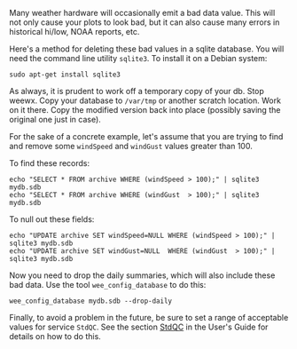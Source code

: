 Many weather hardware will occasionally emit a bad data value. This will not only cause your plots to look bad, but it can also cause many errors in historical hi/low, NOAA reports, etc.

Here's a method for deleting these bad values in a sqlite database. You will need the command line utility `sqlite3`. To install it on a Debian system:

    sudo apt-get install sqlite3

As always, it is prudent to work off a temporary copy of your db.  Stop weewx.  Copy your database to `/var/tmp` or another scratch location.  Work on it there.  Copy the modified version back into place (possibly saving the original one just in case).

For the sake of a concrete example, let's assume that you are trying to find and remove some `windSpeed` and `windGust` values greater than 100.

To find these records:
~~~~~
echo "SELECT * FROM archive WHERE (windSpeed > 100);" | sqlite3 mydb.sdb
echo "SELECT * FROM archive WHERE (windGust  > 100);" | sqlite3 mydb.sdb
~~~~~

To null out these fields:
~~~~~
echo "UPDATE archive SET windSpeed=NULL WHERE (windSpeed > 100);" | sqlite3 mydb.sdb
echo "UPDATE archive SET windGust=NULL  WHERE (windGust  > 100);" | sqlite3 mydb.sdb
~~~~~

Now you need to drop the daily summaries, which will also include these bad data. Use the tool `wee_config_database` to do this:

    wee_config_database mydb.sdb --drop-daily

Finally, to avoid a problem in the future, be sure to set a range of acceptable values for service `StdQC`. See the section [StdQC](http://weewx.com/docs/usersguide.htm#StdQC) in the User's Guide for details on how to do this.
